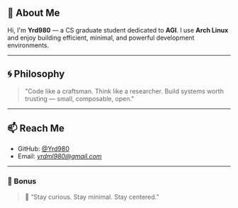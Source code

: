 ## 📌 About Me

Hi, I'm **Yrd980** — a CS graduate student dedicated to **AGI**.
I use **Arch Linux** and enjoy building efficient, minimal, and powerful development environments.

---

## 🌀 Philosophy

> "Code like a craftsman. Think like a researcher.
> Build systems worth trusting — small, composable, open."

---

## 📫 Reach Me

* GitHub: [@Yrd980](https://github.com/Yrd980)
* Email: *yrdml980@gmail.com*

---

### 🏁 Bonus

> 🌱 “Stay curious. Stay minimal. Stay centered.”
